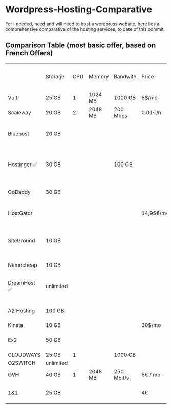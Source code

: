 # Wordpress-Hosting-Comparative

For I needed, need and will need to host a wordpress website, here lies a comprehensive comparative of the hosting services, to date of this commit.

## Comparison Table (most basic offer, based on French Offers)

<table>
    <tr>
        <td></td>
        <td>Storage</td>
        <td>CPU</td>
        <td>Memory</td>
        <td>Bandwith</td>
        <td>Price</td>
        <td>Total / month (+20% vat)</td>
        <td>Price 1 year (w/ discount)</td>
        <td>Price 2 year (w/ discount)</td>
    </tr>
    <tr>
        <td>Vultr</td>
        <td>25 GB</td>
        <td>1</td>
        <td>1024 MB</td>
        <td>1000 GB</td>
        <td>5$/mo</td>
        <td>6$</td>
        <td>72$</td>
        <td>144€</td>
    </tr>
    <tr>
        <td>Scaleway</td>
        <td>20 GB</td>
        <td>2</td>
        <td>2048 MB</td>
        <td>200 Mbps</td>
        <td>0.01€/h</td>
        <td>7,30€</td>
        <td>87,60€</td>
        <td>175.2€</td>
    </tr>
    <tr>
        <td>Bluehost</td>
        <td>20 GB</td>
        <td></td>
        <td></td>
        <td></td>
        <td></td>
        <td>17.01€</td>
        <td>4.22€ / mo (50.66€)</td>
        <td>3.37€ / mo (80.85€ / 2yr)</td>
    </tr>
    <tr>
        <td>Hostinger ✅</td>
        <td>30 GB</td>
        <td></td>
        <td></td>
        <td>100 GB</td>
        <td></td>
        <td>7.99$</td>
        <td>3,59€ / mo (43.8 + 20% = 51.70€)</td>
        <td>2.59€ / mo (62,16 € + 20%) 74.59</td>
    </tr>
    <tr>
        <td>GoDaddy</td>
        <td>30 GB</td>
        <td></td>
        <td></td>
        <td></td>
        <td></td>
        <td>8,39€</td>
        <td>1.20€ /mo (14.40€)</td>
        <td>3.85€ / mo (92.40€)</td>
    </tr>
    <tr>
        <td>HostGator</td>
        <td></td>
        <td></td>
        <td></td>
        <td></td>
        <td>14,95€/mo</td>
        <td>14,95€</td>
        <td>3.95$ / mo (50.53€)</td>
        <td>3.45$ / mo (88.27 $)</td>
    </tr>
    <tr>
        <td>SiteGround</td>
        <td>10 GB</td>
        <td></td>
        <td></td>
        <td></td>
        <td></td>
        <td>12.99 €</td>
        <td>5.99$ / mo (Subtotal:EUR71.88 ;VAT at 20%:EUR14.38 ; TOTAL:86.26€)</td>
        <td>258€ / 2y</td>
    </tr>
    <tr>
        <td>Namecheap</td>
        <td>10 GB</td>
        <td></td>
        <td></td>
        <td></td>
        <td></td>
        <td>3.26 €</td>
        <td>€19.25 (renewal at 25.13€)</td>
        <td>44.38€</td>
    </tr>
    <tr>
        <td>DreamHost ✅</td>
        <td>unlimited</td>
        <td></td>
        <td></td>
        <td></td>
        <td></td>
        <td>4.95$</td>
        <td>2.95$ / mo (35.4$) -normal price (at renewal): $155.88</td>
        <td>Ntg for 2 year, but 3y = 93.24$</td>
    </tr>
    <tr>
        <td>A2 Hosting</td>
        <td>100 GB</td>
        <td></td>
        <td></td>
        <td></td>
        <td></td>
        <td>10.99$</td>
        <td>€70.56 (€90.75 EUR -  (promo) €-20.19 EUR)</td>
        <td>3y = 107.64</td>
    </tr>
    <tr>
        <td>Kinsta</td>
        <td>10 GB</td>
        <td></td>
        <td></td>
        <td></td>
        <td>30$/mo</td>
        <td></td>
        <td>300$</td>
        <td></td>
    </tr>
    <tr>
        <td>Ex2</td>
        <td>50 GB</td>
        <td></td>
        <td></td>
        <td></td>
        <td></td>
        <td>7.99€</td>
        <td>5.49€ / mo (65.88€)</td>
        <td>3 yrs = 4.49€ / yr (161.64€)</td>
    </tr>
    <tr>
        <td>CLOUDWAYS</td>
        <td>25 GB</td>
        <td>1</td>
        <td></td>
        <td>1000 GB</td>
        <td></td>
        <td>10$</td>
        <td>120$</td>
        <td></td>
    </tr>
    <tr>
        <td>O2SWITCH</td>
        <td>unlimited</td>
        <td></td>
        <td></td>
        <td></td>
        <td></td>
        <td></td>
        <td>60$</td>
        <td>120$</td>
    </tr>
    <tr>
        <td>OVH</td>
        <td>40 GB</td>
        <td>1</td>
        <td>2048 MB</td>
        <td>250 Mbit/s</td>
        <td>5€ / mo</td>
        <td>6€</td>
        <td>52.44€</td>
        <td>96.90€</td>
    </tr>
    <tr>
        <td>1&amp;1</td>
        <td>25 GB</td>
        <td></td>
        <td></td>
        <td></td>
        <td>4€</td>
        <td>5€</td>
        <td>28.8€ (12*2)</td>
        <td>88.8€ (28.8 + 4x12)</td>
    </tr>
</table>
